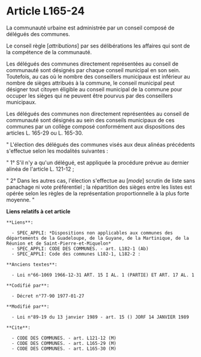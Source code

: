 # Article L165-24

La communauté urbaine est administrée par un conseil composé de délégués des communes.

Le conseil règle [*attributions*] par ses délibérations les affaires qui sont de la compétence de la communauté.

Les délégués des communes directement représentées au conseil de communauté sont désignés par chaque conseil municipal en son
sein. Toutefois, au cas où le nombre des conseillers municipaux est inférieur au nombre de sièges attribués à la commune, le
conseil municipal peut désigner tout citoyen éligible au conseil municipal de la commune pour occuper les sièges qui ne
peuvent être pourvus par des conseillers municipaux.

Les délégués des communes non directement représentées au conseil de communauté sont désignés au sein des conseils municipaux
de ces communes par un collège composé conformément aux dispositions des articles L. 165-29 ou L. 165-30.

" L'élection des délégués des communes visés aux deux alinéas précédents s'effectue selon les modalités suivantes :

" 1° S'il n'y a qu'un délégué, est appliquée la procédure prévue au dernier alinéa de l'article L. 121-12 ;

" 2° Dans les autres cas, l'élection s'effectue au [*mode*] scrutin de liste sans panachage ni vote préférentiel ; la
répartition des sièges entre les listes est opérée selon les règles de la représentation proportionnelle à la plus forte
moyenne. "

**Liens relatifs à cet article**

	**Liens**:

	  - SPEC_APPLI: *Dispositions non applicables aux communes des départements de la Guadeloupe, de la Guyane, de la Martinique, de la Réunion et de Saint-Pierre-et-Miquelon*
	  - SPEC_APPLI: CODE DES COMMUNES. - art. L182-1 (Ab)
	  - SPEC_APPLI: Code des communes L182-1, L182-2 :

	**Anciens textes**:

	  - Loi n°66-1069 1966-12-31 ART. 15 I AL. 1 (PARTIE) ET ART. 17 AL. 1

	**Codifié par**:

	  - Décret n°77-90 1977-01-27

	**Modifié par**:

	  - Loi n°89-19 du 13 janvier 1989 - art. 15 () JORF 14 JANVIER 1989

	**Cite**:

	  - CODE DES COMMUNES. - art. L121-12 (M)
	  - CODE DES COMMUNES. - art. L165-29 (M)
	  - CODE DES COMMUNES. - art. L165-30 (M)

